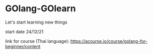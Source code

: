 # GOlang-GOlearn

Let's start learning new things

start date 24/12/21

link for course (Thai language): <https://acourse.io/course/golang-for-beginner/content> 
